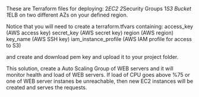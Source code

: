 These are Terraform files for deploying:
2*EC2
2*Security Groups
1*S3 Bucket
1*ELB
on two different AZs on your defined region.

Notice that you will need to create a terraform.tfvars containing:
access_key (AWS access key)
secret_key (AWS secret key)
region (AWS region)
key_name (AWS SSH key)
iam_instance_profile (AWS IAM profile for access to S3)

and create and download pem key and upload it to your project folder.

This solution, create a Auto Scaling Group of WEB servers and it will monitor health and load of WEB servers. 
If load of CPU goes above %75 or one of WEB server instanes be unreachable, then new EC2 instances will be created and serves the requests.

